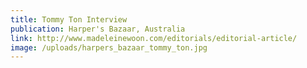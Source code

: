 ```yaml
---
title: Tommy Ton Interview
publication: Harper's Bazaar, Australia
link: http://www.madeleinewoon.com/editorials/editorial-article/
image: /uploads/harpers_bazaar_tommy_ton.jpg
---
```

